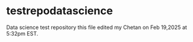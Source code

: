 # testrepodatascience
Data science test repository 
this file edited my Chetan on Feb 19,2025 at 5:32pm EST.

